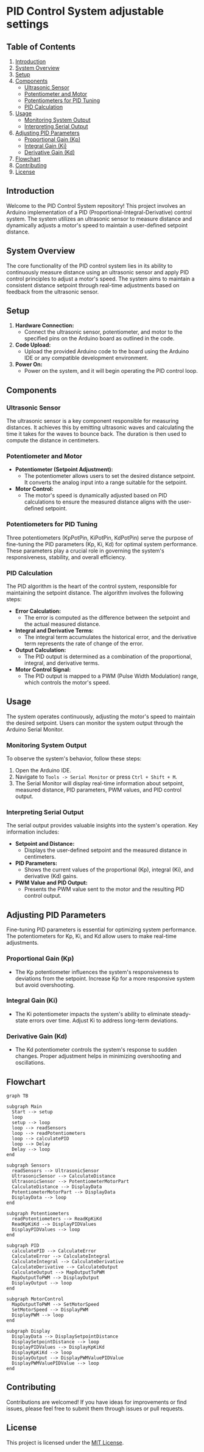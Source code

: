 # PID Control System adjustable settings

## Table of Contents

1. [Introduction](#introduction)
2. [System Overview](#system-overview)
3. [Setup](#setup)
4. [Components](#components)
   - [Ultrasonic Sensor](#ultrasonic-sensor)
   - [Potentiometer and Motor](#potentiometer-and-motor)
   - [Potentiometers for PID Tuning](#potentiometers-for-pid-tuning)
   - [PID Calculation](#pid-calculation)
5. [Usage](#usage)
   - [Monitoring System Output](#monitoring-system-output)
   - [Interpreting Serial Output](#interpreting-serial-output)
6. [Adjusting PID Parameters](#adjusting-pid-parameters)
   - [Proportional Gain (Kp)](#proportional-gain-kp)
   - [Integral Gain (Ki)](#integral-gain-ki)
   - [Derivative Gain (Kd)](#derivative-gain-kd)
7. [Flowchart](#flowchart)
8. [Contributing](#contributing)
9. [License](#license)

## Introduction

Welcome to the PID Control System repository! This project involves an Arduino implementation of a PID (Proportional-Integral-Derivative) control system. The system utilizes an ultrasonic sensor to measure distance and dynamically adjusts a motor's speed to maintain a user-defined setpoint distance.

## System Overview

The core functionality of the PID control system lies in its ability to continuously measure distance using an ultrasonic sensor and apply PID control principles to adjust a motor's speed. The system aims to maintain a consistent distance setpoint through real-time adjustments based on feedback from the ultrasonic sensor.

## Setup

1. **Hardware Connection:**
   - Connect the ultrasonic sensor, potentiometer, and motor to the specified pins on the Arduino board as outlined in the code.
2. **Code Upload:**
   - Upload the provided Arduino code to the board using the Arduino IDE or any compatible development environment.
3. **Power On:**
   - Power on the system, and it will begin operating the PID control loop.

## Components

### Ultrasonic Sensor

The ultrasonic sensor is a key component responsible for measuring distances. It achieves this by emitting ultrasonic waves and calculating the time it takes for the waves to bounce back. The duration is then used to compute the distance in centimeters.

### Potentiometer and Motor

- **Potentiometer (Setpoint Adjustment):**
     - The potentiometer allows users to set the desired distance setpoint. It converts the analog input into a range suitable for the setpoint.
- **Motor Control:**
    - The motor's speed is dynamically adjusted based on PID calculations to ensure the measured distance aligns with the user-defined setpoint.

### Potentiometers for PID Tuning

Three potentiometers (KpPotPin, KiPotPin, KdPotPin) serve the purpose of fine-tuning the PID parameters (Kp, Ki, Kd) for optimal system performance. These parameters play a crucial role in governing the system's responsiveness, stability, and overall efficiency.

### PID Calculation

The PID algorithm is the heart of the control system, responsible for maintaining the setpoint distance. The algorithm involves the following steps:

- **Error Calculation:**
   - The error is computed as the difference between the setpoint and the actual measured distance.
- **Integral and Derivative Terms:**
   - The integral term accumulates the historical error, and the derivative term represents the rate of change of the error.
- **Output Calculation:**
   - The PID output is determined as a combination of the proportional, integral, and derivative terms.
- **Motor Control Signal:**
   - The PID output is mapped to a PWM (Pulse Width Modulation) range, which controls the motor's speed.

## Usage
The system operates continuously, adjusting the motor's speed to maintain the desired setpoint. Users can monitor the system output through the Arduino Serial Monitor.

### Monitoring System Output

To observe the system's behavior, follow these steps:

1. Open the Arduino IDE.
2. Navigate to `Tools -> Serial Monitor` or press `Ctrl + Shift + M`.
3. The Serial Monitor will display real-time information about setpoint, measured distance, PID parameters, PWM values, and PID control output.

### Interpreting Serial Output

The serial output provides valuable insights into the system's operation. Key information includes:

- **Setpoint and Distance:**
   - Displays the user-defined setpoint and the measured distance in centimeters.
- **PID Parameters:**
   - Shows the current values of the proportional (Kp), integral (Ki), and derivative (Kd) gains.
- **PWM Value and PID Output:**
   - Presents the PWM value sent to the motor and the resulting PID control output.

## Adjusting PID Parameters

Fine-tuning PID parameters is essential for optimizing system performance. The potentiometers for Kp, Ki, and Kd allow users to make real-time adjustments.

### Proportional Gain (Kp)

- The Kp potentiometer influences the system's responsiveness to deviations from the setpoint. Increase Kp for a more responsive system but avoid overshooting.

### Integral Gain (Ki)

- The Ki potentiometer impacts the system's ability to eliminate steady-state errors over time. Adjust Ki to address long-term deviations.

### Derivative Gain (Kd)

- The Kd potentiometer controls the system's response to sudden changes. Proper adjustment helps in minimizing overshooting and oscillations.

## Flowchart

```mermaid
graph TB

subgraph Main
  Start --> setup
  loop
  setup --> loop
  loop --> readSensors
  loop --> readPotentiometers
  loop --> calculatePID
  loop --> Delay
  Delay --> loop
end

subgraph Sensors
  readSensors --> UltrasonicSensor
  UltrasonicSensor --> CalculateDistance
  UltrasonicSensor --> PotentiometerMotorPart
  CalculateDistance --> DisplayData
  PotentiometerMotorPart --> DisplayData
  DisplayData --> loop
end

subgraph Potentiometers
  readPotentiometers --> ReadKpKiKd
  ReadKpKiKd --> DisplayPIDValues
  DisplayPIDValues --> loop
end

subgraph PID
  calculatePID --> CalculateError
  CalculateError --> CalculateIntegral
  CalculateIntegral --> CalculateDerivative
  CalculateDerivative --> CalculateOutput
  CalculateOutput --> MapOutputToPWM
  MapOutputToPWM --> DisplayOutput
  DisplayOutput --> loop
end

subgraph MotorControl
  MapOutputToPWM --> SetMotorSpeed
  SetMotorSpeed --> DisplayPWM
  DisplayPWM --> loop
end

subgraph Display
  DisplayData --> DisplaySetpointDistance
  DisplaySetpointDistance --> loop
  DisplayPIDValues --> DisplayKpKiKd
  DisplayKpKiKd --> loop
  DisplayOutput --> DisplayPWMValuePIDValue
  DisplayPWMValuePIDValue --> loop
end
```

## Contributing

Contributions are welcomed! If you have ideas for improvements or find issues, please feel free to submit them through issues or pull requests.

## License

This project is licensed under the [MIT License](../../LICENSE).
